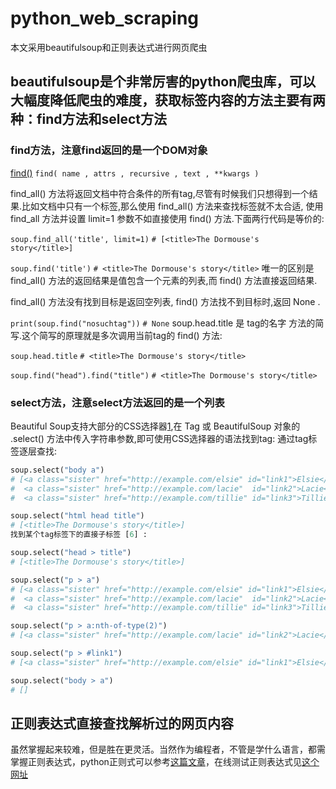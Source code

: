 # python_web_scraping
本文采用beautifulsoup和正则表达式进行网页爬虫
## beautifulsoup是个非常厉害的python爬虫库，可以大幅度降低爬虫的难度，获取标签内容的方法主要有两种：find方法和select方法
### find方法，注意find返回的是一个DOM对象
[find()](https://www.crummy.com/software/BeautifulSoup/bs4/doc/index.zh.html#find)
`find( name , attrs , recursive , text , **kwargs )`

find_all() 方法将返回文档中符合条件的所有tag,尽管有时候我们只想得到一个结果.比如文档中只有一个<body>标签,那么使用 find_all() 方法来查找<body>标签就不太合适, 使用 find_all 方法并设置 limit=1 参数不如直接使用 find() 方法.下面两行代码是等价的:

`soup.find_all('title', limit=1)`
`# [<title>The Dormouse's story</title>]`

`soup.find('title')`
`# <title>The Dormouse's story</title>`
唯一的区别是 find_all() 方法的返回结果是值包含一个元素的列表,而 find() 方法直接返回结果.

find_all() 方法没有找到目标是返回空列表, find() 方法找不到目标时,返回 None .

`print(soup.find("nosuchtag"))`
`# None`
soup.head.title 是 tag的名字 方法的简写.这个简写的原理就是多次调用当前tag的 find() 方法:

`soup.head.title`
`# <title>The Dormouse's story</title>`

`soup.find("head").find("title")`
`# <title>The Dormouse's story</title>`
### select方法，注意select方法返回的是一个列表
Beautiful Soup支持大部分的CSS选择器[1](http://www.w3school.com.cn/css/css_selector_type.asp),在 Tag 或 BeautifulSoup 对象的 .select() 方法中传入字符串参数,即可使用CSS选择器的语法找到tag:
通过tag标签逐层查找:
```python
soup.select("body a")
# [<a class="sister" href="http://example.com/elsie" id="link1">Elsie</a>,
#  <a class="sister" href="http://example.com/lacie"  id="link2">Lacie</a>,
#  <a class="sister" href="http://example.com/tillie" id="link3">Tillie</a>]

soup.select("html head title")
# [<title>The Dormouse's story</title>]
找到某个tag标签下的直接子标签 [6] :

soup.select("head > title")
# [<title>The Dormouse's story</title>]

soup.select("p > a")
# [<a class="sister" href="http://example.com/elsie" id="link1">Elsie</a>,
#  <a class="sister" href="http://example.com/lacie"  id="link2">Lacie</a>,
#  <a class="sister" href="http://example.com/tillie" id="link3">Tillie</a>]

soup.select("p > a:nth-of-type(2)")
# [<a class="sister" href="http://example.com/lacie" id="link2">Lacie</a>]

soup.select("p > #link1")
# [<a class="sister" href="http://example.com/elsie" id="link1">Elsie</a>]

soup.select("body > a")
# []
```
## 正则表达式直接查找解析过的网页内容

虽然掌握起来较难，但是胜在更灵活。当然作为编程者，不管是学什么语言，都需掌握正则表达式，python正则式可以参考[这篇文章](https://www.cnblogs.com/wxshi/p/6827056.html)，在线测试正则表达式见[这个网址](https://regexr.com/)
